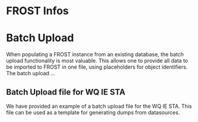 # FROST Infos

# Batch Upload
When populating a FROST instance from an existing database, the batch upload functionality is most valuable. 
This allows one to provide all data to be imported to FROST in one file, using placeholders for object identifiers.
The batch upload ...

## Batch Upload file for WQ IE STA
We have provided an example of a batch upload file for the WQ IE STA. This file can be used as a template for generating dumps from datasources.
